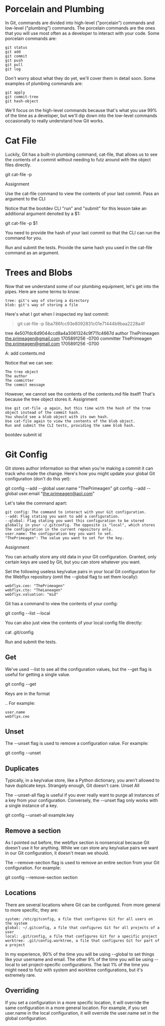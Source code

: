 # Porcelain and Plumbing

In Git, commands are divided into high-level ("porcelain") commands and low-level ("plumbing") commands. The porcelain commands are the ones that you will use most often as a developer to interact with your code. Some porcelain commands are:

    git status
    git add
    git commit
    git push
    git pull
    git log

Don't worry about what they do yet, we'll cover them in detail soon. Some examples of plumbing commands are:

    git apply
    git commit-tree
    git hash-object

We'll focus on the high-level commands because that's what you use 99% of the time as a developer, but we'll dip down into the low-level commands occasionally to really understand how Git works.

# Cat File

Luckily, Git has a built-in plumbing command, cat-file, that allows us to see the contents of a commit without needing to futz around with the object files directly.

git cat-file -p <hash>

Assignment

Use the cat-file command to view the contents of your last commit.
Pass an argument to the CLI

Notice that the bootdev CLI "run" and "submit" for this lesson take an additional argument denoted by a $1:

git cat-file -p $1

You need to provide the hash of your last commit so that the CLI can run the command for you.

Run and submit the tests. Provide the same hash you used in the cat-file command as an argument.

# Trees and Blobs

Now that we understand some of our plumbing equipment, let's get into the pipes. Here are some terms to know:

    tree: git's way of storing a directory
    blob: git's way of storing a file

Here's what I got when I inspected my last commit:

> git cat-file -p 5ba786fcc93e8092831c01e71444b9baa2228a4f

tree 4e507fdc6d9044ccd8a4a3061324c9f711c4667d
author ThePrimeagen <the.primeagen@gmail.com> 1705891256 -0700
committer ThePrimeagen <the.primeagen@gmail.com> 1705891256 -0700

A: add contents.md

Notice that we can see:

    The tree object
    The author
    The committer
    The commit message

However, we cannot see the contents of the contents.md file itself! That's because the tree object stores it.
Assignment

    Use git cat-file -p again, but this time with the hash of the tree object instead of the commit hash.
    You should see a blob object with its own hash.
    Use cat-file again to view the contents of the blob object.
    Run and submit the CLI tests, providing the same blob hash.

bootdev submit id <hash>

# Git Config

Git stores author information so that when you're making a commit it can track who made the change. Here's how you might update your global Git configuration (don't do this yet):

git config --add --global user.name "ThePrimeagen"
git config --add --global user.email "the.primeagen@aol.com"

Let's take the command apart:

    git config: The command to interact with your Git configuration.
    --add: Flag stating you want to add a configuration.
    --global: Flag stating you want this configuration to be stored globally in your ~/.gitconfig. The opposite is "local", which stores the configuration in the current repository only.
    user.name: The configuration key you want to set.
    "ThePrimeagen": The value you want to set for the key.

Assignment

You can actually store any old data in your Git configuration. Granted, only certain keys are used by Git, but you can store whatever you want.

Set the following useless key/value pairs in your local Git configuration for the Webflyx repository (omit the --global flag to set them locally):

    webflyx.ceo: "ThePrimeagen"
    webflyx.cto: "TheLaneagen"
    webflyx.valuation: "mid"

Git has a command to view the contents of your config:

git config --list --local

You can also just view the contents of your local config file directly:

cat .git/config

Run and submit the tests.

## Get

We've used --list to see all the configuration values, but the --get flag is useful for getting a single value.

git config --get <key>

Keys are in the format <section>.<keyname>. For example:

    user.name
    webflyx.ceo

## Unset

The --unset flag is used to remove a configuration value. For example:

git config --unset <key>

## Duplicates

Typically, in a key/value store, like a Python dictionary, you aren't allowed to have duplicate keys. Strangely enough, Git doesn't care.
Unset All

The --unset-all flag is useful if you ever really want to purge all instances of a key from your configuration. Conversely, the --unset flag only works with a single instance of a key.

git config --unset-all example.key

## Remove a section

As I pointed out before, the webflyx section is nonsensical because Git doesn't use it for anything. While we can store any key/value pairs we want in our Git configuration, it doesn't mean we should.

The --remove-section flag is used to remove an entire section from your Git configuration. For example:

git config --remove-section section

## Locations

There are several locations where Git can be configured. From more general to more specific, they are:

    system: /etc/gitconfig, a file that configures Git for all users on the system
    global: ~/.gitconfig, a file that configures Git for all projects of a user
    local: .git/config, a file that configures Git for a specific project
    worktree: .git/config.worktree, a file that configures Git for part of a project

In my experience, 90% of the time you will be using --global to set things like your username and email. The other 9% of the time you will be using --local to set project-specific configurations. The last 1% of the time you might need to futz with system and worktree configurations, but it's extremely rare.

## Overriding

If you set a configuration in a more specific location, it will override the same configuration in a more general location. For example, if you set user.name in the local configuration, it will override the user.name set in the global configuration.
